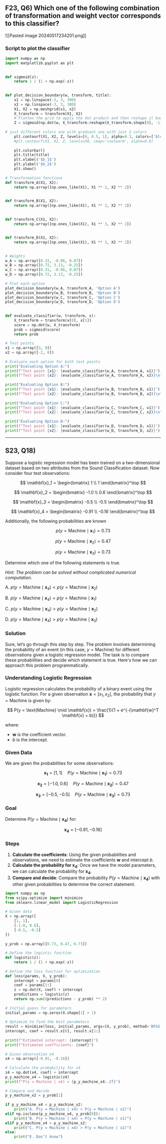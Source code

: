 
## F23, Q6) Which one of the following combination of transformation and weight vector corresponds to this classifier?

![[Pasted image 20240517234201.png]]

### Script to plot the classifier
```python
import numpy as np  
import matplotlib.pyplot as plt  
  
  
def sigmoid(z):  
    return 1 / (1 + np.exp(-z))  
  
  
def plot_decision_boundary(w, transform, title):  
    x1 = np.linspace(-3, 3, 300)  
    x2 = np.linspace(-3, 3, 300)  
    X1, X2 = np.meshgrid(x1, x2)  
    X_transform = transform(X1, X2)  
    # Flatten the grid to apply the dot product and then reshape it back  
    Z = sigmoid(np.dot(w, X_transform.reshape(X_transform.shape[0], -1))).reshape(X1.shape)  
  
# just different colors one with gradient one with just 2 colors  
    plt.contourf(X1, X2, Z, levels=[0, 0.5, 1], alpha=0.3, colors=['blue', 'red'])  
    #plt.contourf(X1, X2, Z, levels=50, cmap='coolwarm', alpha=0.8)  
  
    plt.colorbar()  
    plt.title(title)  
    plt.xlabel('$b_1$')  
    plt.ylabel('$b_2$')  
    plt.show()  
  
# Transformation functions  
def transform_A(X1, X2):  
    return np.array([np.ones_like(X1), X1 ** 2, X2 ** 2])  
  
  
def transform_B(X1, X2):  
    return np.array([np.ones_like(X1), X1 ** 2, X2 ** 2])  
  
  
def transform_C(X1, X2):  
    return np.array([np.ones_like(X1), X1 ** 3, X2 ** 2])  
  
  
def transform_D(X1, X2):  
    return np.array([np.ones_like(X1), X1 ** 3, X2 ** 2])  
  
  
# Weights  
w_A = np.array([0.31, -0.06, 0.07])  
w_B = np.array([0.72, 3.13, -0.25])  
w_C = np.array([0.31, -0.06, 0.07])  
w_D = np.array([0.72, 3.13, -0.25])  
  
# Plot each option  
plot_decision_boundary(w_A, transform_A, 'Option A')  
plot_decision_boundary(w_B, transform_B, 'Option B')  
plot_decision_boundary(w_C, transform_C, 'Option C')  
plot_decision_boundary(w_D, transform_D, 'Option D')  
  
  
def evaluate_classifier(w, transform, x):  
    X_transform = transform(x[0], x[1])  
    score = np.dot(w, X_transform)  
    prob = sigmoid(score)  
    return prob  
  
# Test points  
x1 = np.array([3, 0])  
x2 = np.array([-2, 0])  
  
# Evaluate each option for both test points  
print("Evaluating Option A:")  
print(f"Test point {x1}: {evaluate_classifier(w_A, transform_A, x1)}")  
print(f"Test point {x2}: {evaluate_classifier(w_A, transform_A, x2)}\n")  
  
print("Evaluating Option B:")  
print(f"Test point {x1}: {evaluate_classifier(w_B, transform_B, x1)}")  
print(f"Test point {x2}: {evaluate_classifier(w_B, transform_B, x2)}\n")  
  
print("Evaluating Option C:")  
print(f"Test point {x1}: {evaluate_classifier(w_C, transform_C, x1)}")  
print(f"Test point {x2}: {evaluate_classifier(w_C, transform_C, x2)}\n")  
  
print("Evaluating Option D:")  
print(f"Test point {x1}: {evaluate_classifier(w_D, transform_D, x1)}")  
print(f"Test point {x2}: {evaluate_classifier(w_D, transform_D, x2)}")
```

--- 
## S23, Q18)

Suppose a logistic regression model has been trained on a two-dimensional dataset based on two attributes from the Sound Classification dataset. Now consider four test observations:

$$
\mathbf{x}_1 = \begin{bmatrix} 1 \\ 1 \end{bmatrix}^\top
$$

$$
\mathbf{x}_2 = \begin{bmatrix} -1.0 \\ 0.6 \end{bmatrix}^\top
$$

$$
\mathbf{x}_3 = \begin{bmatrix} -0.5 \\ -0.5 \end{bmatrix}^\top
$$

$$
\mathbf{x}_4 = \begin{bmatrix} -0.91 \\ -0.16 \end{bmatrix}^\top
$$

Additionally, the following probabilities are known

$$
p(y = \text{Machine} \mid \mathbf{x}_1) = 0.73
$$

$$
p(y = \text{Machine} \mid \mathbf{x}_2) = 0.47
$$

$$
p(y = \text{Machine} \mid \mathbf{x}_3) = 0.73
$$

Determine which one of the following statements is true.

*Hint: The problem can be solved without complicated numerical computation.*

A. $p(y = \text{Machine} \mid \mathbf{x}_4) < p(y = \text{Machine} \mid \mathbf{x}_2)$

B. $p(y = \text{Machine} \mid \mathbf{x}_4) = p(y = \text{Machine} \mid \mathbf{x}_1)$

C. $p(y = \text{Machine} \mid \mathbf{x}_4) > p(y = \text{Machine} \mid \mathbf{x}_2)$

D. $p(y = \text{Machine} \mid \mathbf{x}_4) > p(y = \text{Machine} \mid \mathbf{x}_3)$


### Solution

Sure, let’s go through this step by step. The problem involves determining the probability of an event (in this case, $y = \text{Machine}$) for different observations given a logistic regression model. The task is to compare these probabilities and decide which statement is true. Here's how we can approach this problem programmatically.

### Understanding Logistic Regression

Logistic regression calculates the probability of a binary event using the logistic function. For a given observation $\mathbf{x} = [x_1, x_2]$, the probability that $y = \text{Machine}$ is given by:

$$
P(y = \text{Machine} \mid \mathbf{x}) = \frac{1}{1 + e^{-(\mathbf{w}^T \mathbf{x} + b)}}
$$

where:
- $\mathbf{w}$ is the coefficient vector.
- $b$ is the intercept.

### Given Data

We are given the probabilities for some observations:

$$
\mathbf{x_1} = [1, 1] \quad P(y = \text{Machine} \mid \mathbf{x_1}) = 0.73
$$

$$
\mathbf{x_2} = [-1.0, 0.6] \quad P(y = \text{Machine} \mid \mathbf{x_2}) = 0.47
$$

$$
\mathbf{x_3} = [-0.5, -0.5] \quad P(y = \text{Machine} \mid \mathbf{x_3}) = 0.73
$$

### Goal

Determine $P(y = \text{Machine} \mid \mathbf{x_4})$ for:

$$
\mathbf{x_4} = [-0.91, -0.16]
$$

### Steps

1. **Calculate the coefficients**: Using the given probabilities and observations, we need to estimate the coefficients $\mathbf{w}$ and intercept $b$.
2. **Calculate the probability for $\mathbf{x_4}$**: Once we have the model parameters, we can calculate the probability for $\mathbf{x_4}$.
3. **Compare and decide**: Compare the probability $P(y = \text{Machine} \mid \mathbf{x_4})$ with other given probabilities to determine the correct statement.


```python
import numpy as np  
from scipy.optimize import minimize  
from sklearn.linear_model import LogisticRegression  
  
# Given data  
X = np.array([  
    [1, 1],  
    [-1.0, 0.6],  
    [-0.5, -0.5]  
])  
  
y_prob = np.array([0.73, 0.47, 0.73])  
  
# Define the logistic function  
def logistic(z):  
    return 1 / (1 + np.exp(-z))  
  
# Define the loss function for optimization  
def loss(params, X, y_prob):  
    intercept = params[0]  
    coef = params[1:]  
    z = np.dot(X, coef) + intercept  
    predictions = logistic(z)  
    return np.sum((predictions - y_prob) ** 2)  
  
# Initial guess for parameters  
initial_params = np.zeros(X.shape[1] + 1)  
  
# Optimize to find the best parameters  
result = minimize(loss, initial_params, args=(X, y_prob), method='BFGS')  
intercept, coef = result.x[0], result.x[1:]  
  
print(f"Estimated intercept: {intercept}")  
print(f"Estimated coefficients: {coef}")  
  
# Given observation x4  
x4 = np.array([-0.91, -0.16])  
  
# Calculate the probability for x4  
z4 = np.dot(x4, coef) + intercept  
p_y_machine_x4 = logistic(z4)  
print(f"P(y = Machine | x4) = {p_y_machine_x4:.2f}")  
  
# Compare and decide  
p_y_machine_x2 = y_prob[1]  
  
if p_y_machine_x4 < p_y_machine_x2:  
    print("A. P(y = Machine | x4) < P(y = Machine | x2)")  
elif np.isclose(p_y_machine_x4, y_prob[0]):  
    print("B. P(y = Machine | x4) = P(y = Machine | x1)")  
elif p_y_machine_x4 > p_y_machine_x2:  
    print("C. P(y = Machine | x4) > P(y = Machine | x2)")  
else:  
    print("E. Don’t know")
```
